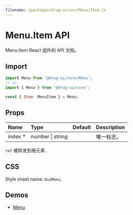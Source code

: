 ```yaml
---
filename: /packages/drug-ui/src/Menu/Item.js
---
```


# Menu.Item API

<p class="description">Menu.Item React 组件的 API 文档。</p>

## Import

```js
import Menu from '@drug-ui/core/Menu';
// or
import { Menu } from '@drug-ui/core';

const { Item: MenuItem } = Menu;
```

## Props

| Name | Type | Default | Description |
|:-----|:-----|:--------|:------------|
| <span class="prop-name required">index&nbsp;*</span> | <span class="prop-type">number &#124; string</span> |  | 唯一标志。 |

`ref` 被转发到根元素.

## CSS

Style sheet name: `DuiMenu`.

## Demos

- [Menu](/components/Menu)




